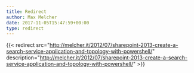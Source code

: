 ```yaml
---
title: Redirect
author: Max Melcher
date: 2017-11-05T15:47:59+00:00
type: redirect
---
```

{{< redirect src="http://melcher.it/2012/07/sharepoint-2013-create-a-search-service-application-and-topology-with-powershell/" description="http://melcher.it/2012/07/sharepoint-2013-create-a-search-service-application-and-topology-with-powershell/" >}}
